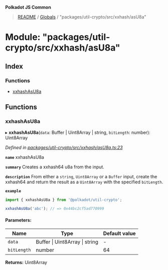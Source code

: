 **Polkadot JS Common**

> [README](../README.md) / [Globals](../globals.md) / "packages/util-crypto/src/xxhash/asU8a"

# Module: "packages/util-crypto/src/xxhash/asU8a"

## Index

### Functions

* [xxhashAsU8a](_packages_util_crypto_src_xxhash_asu8a_.md#xxhashasu8a)

## Functions

### xxhashAsU8a

▸ **xxhashAsU8a**(`data`: Buffer \| Uint8Array \| string, `bitLength`: number): Uint8Array

*Defined in [packages/util-crypto/src/xxhash/asU8a.ts:23](https://github.com/polkadot-js/common/blob/aff78c2e/packages/util-crypto/src/xxhash/asU8a.ts#L23)*

**`name`** xxhashAsU8a

**`summary`** Creates a xxhash64 u8a from the input.

**`description`** 
From either a `string`, `Uint8Array` or a `Buffer` input, create the xxhash64 and return the result as a `Uint8Array` with the specified `bitLength`.

**`example`** 
<BR>

```javascript
import { xxhashAsU8a } from '@polkadot/util-crypto';

xxhashAsU8a('abc'); // => 0x44bc2cf5ad770999
```

#### Parameters:

Name | Type | Default value |
------ | ------ | ------ |
`data` | Buffer \| Uint8Array \| string | - |
`bitLength` | number | 64 |

**Returns:** Uint8Array
